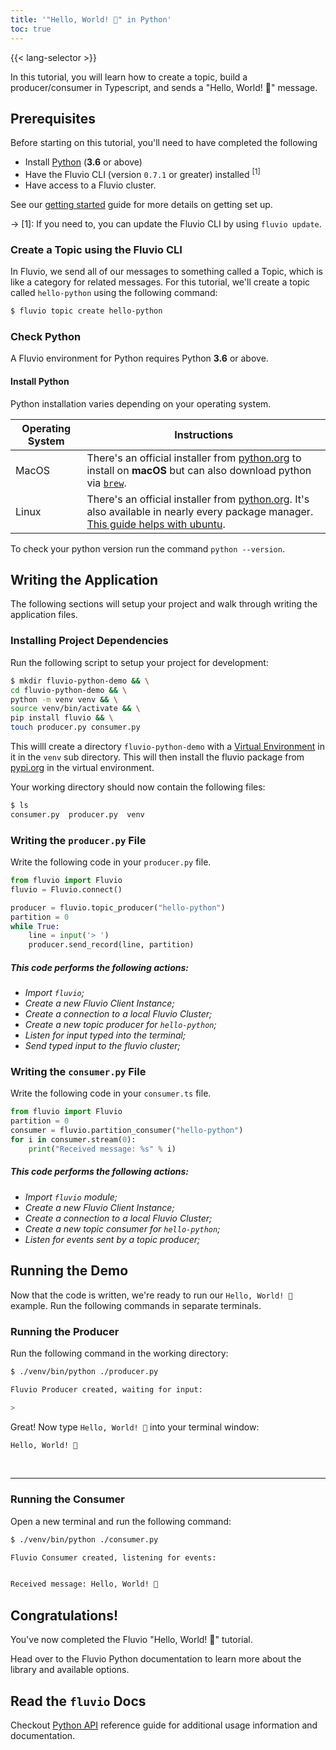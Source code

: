 ```yaml
---
title: '"Hello, World! 🎉" in Python'
toc: true
---
```

{{< lang-selector >}}

In this tutorial, you will learn how to create a topic, build a producer/consumer in Typescript, and sends a "Hello, World! 🎉" message.

## Prerequisites

Before starting on this tutorial, you'll need to have completed the following

- Install [Python](#check-python) (**3.6** or above)
- Have the Fluvio CLI (version  `0.7.1` or greater) installed <sup>[1]</sup>
- Have access to a Fluvio cluster.

See our [getting started] guide for more details on getting set up.

[getting started]: /docs/getting-started

-> [1]: If you need to, you can update the Fluvio CLI by using `fluvio update`.

### Create a Topic using the Fluvio CLI

In Fluvio, we send all of our messages to something called a Topic, which
is like a category for related messages. For this tutorial, we'll create
a topic called `hello-python` using the following command:

```bash
$ fluvio topic create hello-python
```

### Check Python

A Fluvio environment for Python requires Python **3.6** or above.

#### Install Python

Python installation varies depending on your operating system.

|   Operating System     |         Instructions           |
|------------------------|--------------------------------|
| MacOS                  | There's an official installer from <a href="https://www.python.org/downloads/mac-osx/" target="_blank">python.org</a> to install on **macOS** but can also download python via [`brew`](https://docs.brew.sh/Homebrew-and-Python).  |
| Linux                  | There's an official installer from <a href="https://www.python.org/downloads/source/" target="_blank">python.org</a>. It's also available in nearly every package manager. [This guide helps with ubuntu](https://docs.python-guide.org/starting/install3/linux/).

To check your python version run the command `python --version`.

## Writing the Application

The following sections will setup your project and walk through writing the application files.

### Installing Project Dependencies

Run the following script to setup your project for development:

```bash
$ mkdir fluvio-python-demo && \
cd fluvio-python-demo && \
python -m venv venv && \
source venv/bin/activate && \
pip install fluvio && \
touch producer.py consumer.py
```

This willl create a directory `fluvio-python-demo` with a [Virtual
Environment](https://docs.python.org/3/tutorial/venv.html) in it in the `venv`
sub directory. This will then install the fluvio package from
[pypi.org](https://pypi.org/project/fluvio/) in the virtual environment.


Your working directory should now contain the following files:

```bash
$ ls
consumer.py  producer.py  venv
```

### Writing the `producer.py` File

Write the following code in your `producer.py` file.


```Python
from fluvio import Fluvio
fluvio = Fluvio.connect()

producer = fluvio.topic_producer("hello-python")
partition = 0
while True:
    line = input('> ')
    producer.send_record(line, partition)
```

##### This code performs the following actions:

- _Import `fluvio`;_
- _Create a new Fluvio Client Instance;_
- _Create a connection to a local Fluvio Cluster;_
- _Create a new topic producer for `hello-python`;_
- _Listen for input typed into the terminal;_
- _Send typed input to the fluvio cluster;_


### Writing the `consumer.py` File

Write the following code in your `consumer.ts` file.

```python
from fluvio import Fluvio
partition = 0
consumer = fluvio.partition_consumer("hello-python")
for i in consumer.stream(0):
    print("Received message: %s" % i)
```

##### This code performs the following actions:

- _Import `fluvio` module;_
- _Create a new Fluvio Client Instance;_
- _Create a connection to a local Fluvio Cluster;_
- _Create a new topic consumer for `hello-python`;_
- _Listen for events sent by a topic producer;_

## Running the Demo

Now that the code is written, we're ready to run our `Hello, World! 🎉` example. Run the following commands in separate terminals.

### Running the Producer

Run the following command in the working directory:

```bash
$ ./venv/bin/python ./producer.py
```

```bash
Fluvio Producer created, waiting for input:

>
```

Great! Now type `Hello, World! 🎉` into your terminal window:

```bash
Hello, World! 🎉
```

<br/>
<hr/>

### Running the Consumer

Open a new terminal and run the following command:

```bash
$ ./venv/bin/python ./consumer.py
```

```bash
Fluvio Consumer created, listening for events:


Received message: Hello, World! 🎉
```

## Congratulations!

You've now completed the Fluvio "Hello, World! 🎉" tutorial.

Head over to the Fluvio Python documentation to learn more about the library
and available options.

## Read the `fluvio` Docs

Checkout <a href="https://infinyon.github.io/fluvio-client-python/fluvio.html"
target="_blank">Python API</a> reference guide for additional usage information
and documentation.
